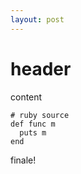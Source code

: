 ```yaml
---
layout: post
---
```


# header 

content

    # ruby source
    def func m
      puts m
    end

finale!
